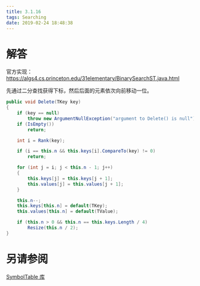 ```yaml
---
title: 3.1.16
tags: Searching
date: 2019-02-24 18:48:38
---
```


# 解答

官方实现：<https://algs4.cs.princeton.edu/31elementary/BinarySearchST.java.html>

先通过二分查找获得下标，然后后面的元素依次向前移动一位。

```csharp
public void Delete(TKey key)
{
    if (key == null)
        throw new ArgumentNullException("argument to Delete() is null");
    if (IsEmpty())
        return;

    int i = Rank(key);

    if (i == this.n && this.keys[i].CompareTo(key) != 0)
        return;

    for (int j = i; j < this.n - 1; j++)
    {
        this.keys[j] = this.keys[j + 1];
        this.values[j] = this.values[j + 1];
    }

    this.n--;
    this.keys[this.n] = default(TKey);
    this.values[this.n] = default(TValue);

    if (this.n > 0 && this.n == this.keys.Length / 4)
        Resize(this.n / 2);
}
```

# 另请参阅

[SymbolTable 库](https://github.com/ikesnowy/Algorithms-4th-Edition-in-Csharp/tree/master/3%20Searching/3.1/SymbolTable)
